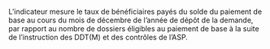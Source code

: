 <p>
L’indicateur mesure le taux de bénéficiaires payés du solde du paiement de base au cours du mois de décembre de l’année de dépôt de la demande, par rapport au nombre de dossiers éligibles au paiement de base à la suite de l’instruction des DDT(M) et des contrôles de l’ASP.</p>
